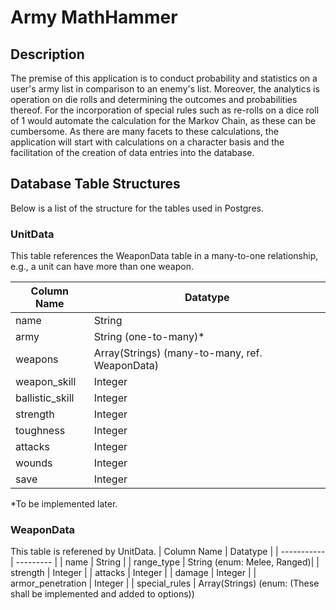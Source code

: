 # Army MathHammer

## Description
The premise of this application is to conduct probability and statistics on a user's army list in comparison to an enemy's list. Moreover, the analytics is operation on die rolls and determining the outcomes and probabilities thereof. For the incorporation of special rules such as re-rolls on a dice roll of 1 would automate the calculation for the Markov Chain, as these can be cumbersome. As there are many facets to these calculations, the application will start with calculations on a character basis and the facilitation of the creation of data entries into the database.

## Database Table Structures
Below is a list of the structure for the tables used in Postgres. 

### UnitData
This table references the WeaponData table in a many-to-one relationship, e.g., a unit can have more than one weapon. 

| Column Name | Datatype | 
| ----------- | --------- | 
| name | String | 
| army | String (one-to-many)*
| weapons | Array(Strings) (many-to-many, ref. WeaponData) | 
| weapon_skill| Integer | 
| ballistic_skill | Integer | 
| strength | Integer |
| toughness | Integer | 
| attacks | Integer | 
| wounds | Integer | 
| save | Integer | 

*To be implemented later. 

### WeaponData
This table is referened by UnitData. 
| Column Name | Datatype | 
| ----------- | --------- | 
| name | String | 
| range_type | String (enum: Melee, Ranged)|
| strength | Integer | 
| attacks | Integer | 
| damage | Integer | 
| armor_penetration | Integer | 
| special_rules | Array(Strings) (enum: (These shall be implemented and added to options))
